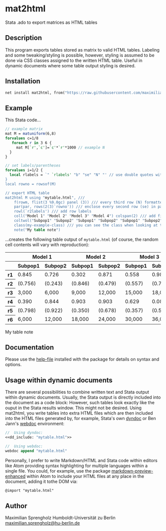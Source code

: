 # mat2html
Stata .ado to export matrices as HTML tables

## Description
This program exports tables stored as matrix to valid HTML tables.  Labeling and some tweaking/styling is possible, however, styling is assumed to be done via CSS classes assigned to the written HTML table.  Useful in dynamic documents where some table output styling is desired.

## Installation
```Stata
net install mat2html, from("https://raw.githubusercontent.com/maximilian-sprengholz/mat2html/master/pkg/")
```

## Example
This Stata code...

```Stata
// example matrix
mat M = matuniform(6,8)
forvalues c=1/8
   foreach r in 3 6 {
     mat M[`r',`c']=`c'*`r'*1000 // example N
  }
}

// set labels/parentheses
forvalues i=1/2 {
  local rlabels = `" `rlabels' "b" "se" "N" "' // use double quotes within compound double quotes!
}
local rowno = rowsof(M)

// export HTML table
mat2html M using "mytable.html", ///
    f(rowm, flist(3 %9.0gc) panel (3)) /// every third row (N) formatted as %9.0gc
    par(par, rows(2(3)`rowno')) /// enclose every second row (se) in parentheses
    rowl(`r2labels') /// add row labels
    coll("Model 1" "Model 2" "Model 3" "Model 4") colspan(2) /// add first set of col labels
    coltwol("Subpop1" "Subpop2" "Subpop1" "Subpop2" "Subpop1" "Subpop2" "Subpop1" "Subpop2") /// 2nd set
    class(my-example-class) /// you can see the class when looking at the HTML code
    note("My table note")
```
...creates the following table output of `mytable.html` (of course, the random cell contents will vary with reproduction):

<table class="my-example-class">
<thead>
<tr><th></th><th colspan="2">Model 1</th><th colspan="2">Model 2</th><th colspan="2">Model 3</th><th colspan="2">Model 4</th>
</tr>
<tr><th></th><th>Subpop1</th><th>Subpop2</th><th>Subpop1</th><th>Subpop2</th><th>Subpop1</th><th>Subpop2</th><th>Subpop1</th><th>Subpop2</th></tr>
</thead>
<tbody>
<tr><th>r1</th><td>0.845</td><td>0.726</td><td>0.302</td><td>0.871</td><td>0.558</td><td>0.984</td><td>0.914</td><td>0.837</td>
</tr>
<tr><th>r2</th><td>(0.756)</td><td>(0.243)</td><td>(0.846)</td><td>(0.479)</td><td>(0.557)</td><td>(0.772)</td><td>(0.516)</td><td>(0.332)</td>
</tr>
<tr><th>r3</th><td>3,000</td><td>6,000</td><td>9,000</td><td>12,000</td><td>15,000</td><td>18,000</td><td>21,000</td><td>24,000</td>
</tr>
<tr><th>r4</th><td>0.390</td><td>0.844</td><td>0.903</td><td>0.903</td><td>0.629</td><td>0.086</td><td>0.355</td><td>0.436</td>
</tr>
<tr><th>r5</th><td>(0.798)</td><td>(0.922)</td><td>(0.350)</td><td>(0.678)</td><td>(0.357)</td><td>(0.554)</td><td>(0.840)</td><td>(0.313)</td>
</tr>
<tr><th>r6</th><td>6,000</td><td>12,000</td><td>18,000</td><td>24,000</td><td>30,000</td><td>36,000</td><td>42,000</td><td>48,000</td>
</tr>
</tbody></table>
<span class="legend">My table note</span>

## Documentation
Please use the [help-file](mat2html.sthlp) installed with the package for details on syntax and options.

## Usage within dynamic documents
There are several possibilities to combine written text and Stata output within dynamic documents. Usually, the Stata output is directly included into the document as a code block: However, such tables look exactly like the ouput in the Stata results window. This might not be desired. Using mat2html, you write tables into extra HTML files which are then included into the HTML files generated by, for example, Stata's own [dyndoc](https://www.stata.com/manuals/pdyndoc.pdf) or Ben Jann's [webdoc](http://repec.sowi.unibe.ch/stata/webdoc/index.html) environment:

```Stata
//  Using dyndoc:
<<dd_include: "mytable.html">>

//  Using webdoc:
webdoc append "mytable.html"
```    

Personally, I prefer to write Markdown/HTML and Stata code within editors like Atom providing syntax highlighting for multiple languages within a single file. You could, for example, use the package [markdown-preview-enhanced](https://github.com/shd101wyy/markdown-preview-enhanced) within Atom to include your HTML files at any place in the document, adding it tothe DOM via:

```markdown
@import "mytable.html"
```

## Author
Maximilian Sprengholz
Humboldt-Universität zu Berlin
[maximilian.sprengholz@hu-berlin.de](maximilian.sprengholz@hu-berlin.de)

